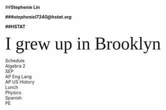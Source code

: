 ##**Stephenie Lin**

**###_stepheniel7340@hstat.org_**

**##HSTAT**

<span style="font-family:Georgia; font-size:4em;">I grew up in Brooklyn</span>


Schedule  
Algebra 2  
SEP  
AP Eng Lang  
AP US History   
Lunch   
Physics  
Spanish  
PE  

